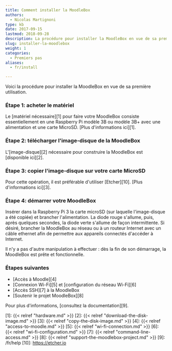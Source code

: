```yaml
---
title: Comment installer la MoodleBox
authors:
  - Nicolas Martignoni
type: kb
date: 2017-09-15
lastmod: 2018-09-28
description: La procédure pour installer la MoodleBox en vue de sa première utilisation est décrite ici
slug: installer-la-moodlebox
weight: 1
categories:
  - Premiers pas
aliases:
  - fr/install

---
```

Voici la procédure pour installer la MoodleBox en vue de sa première utilisation.

### Étape 1: acheter le matériel

Le [matériel nécessaire][1] pour faire votre MoodleBox consiste essentiellement en une Raspberry Pi modèle 3B ou modèle 3B+ avec une alimentation et une carte MicroSD. [Plus d'informations ici][1].

### Étape 2: télécharger l'image-disque de la MoodleBox

L'[image-disque][2] nécessaire pour construire la MoodleBox est [disponible ici][2].

### Étape 3: copier l'image-disque sur votre carte MicroSD

Pour cette opération, il est préférable d'utiliser [Etcher][10]. [Plus d'informations ici][3].

### Étape 4: démarrer votre MoodleBox

Insérer dans la Raspberry Pi 3 la carte microSD (sur laquelle l'image-disque a été copiée) et brancher l'alimentation. La diode rouge s'allume, puis, après quelques secondes, la diode verte s'allume de façon intermittente. Si désiré, brancher la MoodleBox au réseau ou à un routeur Internet avec un câble ethernet afin de permettre aux appareils connectés d'accéder à Internet.

Il n'y a pas d'autre manipulation à effectuer : dès la fin de son démarrage, la MoodleBox est prête et fonctionnelle.

### Étapes suivantes

  * [Accès à Moodle][4]
  * [Connexion Wi-Fi][5] et [configuration du réseau Wi-Fi][6]
  * [Accès SSH][7] à la MoodleBox
  * [Soutenir le projet MoodleBox][8]

Pour plus d'informations, [consultez la documentation][9].

 [1]: {{< relref "hardware.md" >}}
 [2]: {{< relref "download-the-disk-image.md" >}}
 [3]: {{< relref "copy-the-disk-image.md" >}}
 [4]: {{< relref "access-to-moodle.md" >}}
 [5]: {{< relref "wi-fi-connection.md" >}}
 [6]: {{< relref "wi-fi-configuration.md" >}}
 [7]: {{< relref "command-line-access.md" >}}
 [8]: {{< relref "support-the-moodlebox-project.md" >}}
 [9]: /fr/help
 [10]: https://etcher.io

